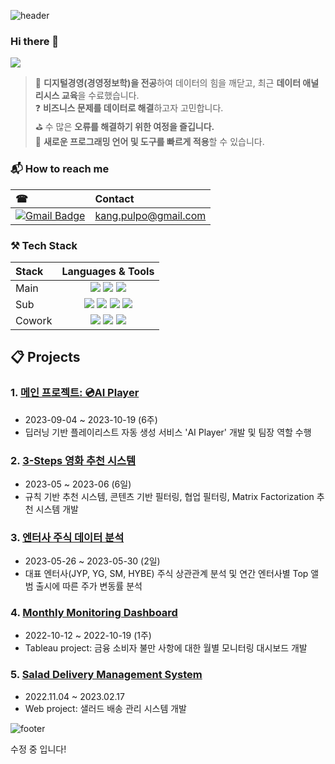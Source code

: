 ![header](https://capsule-render.vercel.app/api?type=waving&color=auto&height=300&section=header&text=Welcome&fontSize=90&animation=fadeIn&fontAlignY=38&desc=HAYOUNG's%20GitHub%20Portfolio&descAlignY=51&descAlign=62)

### Hi there 👋 
[<img src="https://img.shields.io/badge/Tistory-EA4335?style=flat-square&logo=tistory&logoColor=white"/>](https://openthehabang.tistory.com/)

> 🏫 **디지털경영(경영정보학)을 전공**하여 데이터의 힘을 깨닫고, 최근 **데이터 애널리시스 교육**을 수료했습니다. <br>
> ❓ **비즈니스 문제를 데이터로 해결**하고자 고민합니다. <br>
> ⛳ 수 많은 **오류를 해결하기 위한 여정을 즐깁니다.** <br>
> 🔨 **새로운 프로그래밍 언어 및 도구를 빠르게 적용**할 수 있습니다.

### 📬 How to reach me
|☎|Contact|
|:---|:---|
|[![Gmail Badge](https://img.shields.io/badge/Gmail-d14836?style=flat-square&logo=Gmail&logoColor=white&link=mailto:kang.pulpo@gmail.com)](mailto:kang.pulpo@gmail.com)|kang.pulpo@gmail.com|

### ⚒ Tech Stack
|Stack|Languages & Tools|
|:---|:---:|
|Main|<img src="https://img.shields.io/badge/python-3776AB?style=for-the-badge&logo=python&logoColor=white"> <img src="https://img.shields.io/badge/mysql-4479A1?style=for-the-badge&logo=mysql&logoColor=white"> <img src="https://img.shields.io/badge/tensorflow-FF6F00?style=for-the-badge&logo=tensorflow&logoColor=white"> |
|Sub|<img src="https://img.shields.io/badge/django-092E20?style=for-the-badge&logo=django&logoColor=white"> <img src="https://img.shields.io/badge/AWS-232F3E?style=for-the-badge&logo=amazonaws&logoColor=white"> <img src="https://img.shields.io/badge/R-276DC3?style=for-the-badge&logo=R&logoColor=white"> <img src="https://img.shields.io/badge/tableau-E97627?style=for-the-badge&logo=tableau&logoColor=white">
|Cowork|<img src="https://img.shields.io/badge/git-F05032?style=for-the-badge&logo=git&logoColor=white"> <img src="https://img.shields.io/badge/github-181717?style=for-the-badge&logo=github&logoColor=white"> <img src="https://img.shields.io/badge/notion-000000?style=for-the-badge&logo=notion&logoColor=white">

## 📋 Projects
### 1. [메인 프로젝트: 💿AI Player ](https://github.com/pulpo125/AIPlayer_Pling.git)
- 2023-09-04 ~ 2023-10-19 (6주)
- 딥러닝 기반 플레이리스트 자동 생성 서비스 'AI Player' 개발 및 팀장 역할 수행

### 2. [3-Steps 영화 추천 시스템](https://github.com/pulpo125/mini_Movie_Reco.git)
- 2023-05 ~ 2023-06 (6일)
- 규칙 기반 추천 시스템, 콘텐츠 기반 필터링, 협업 필터링, Matrix Factorization 추천 시스템 개발

### 3. [엔터사 주식 데이터 분석](https://github.com/pulpo125/mini_Stock_Analysis.git)
- 2023-05-26 ~ 2023-05-30 (2일)
- 대표 엔터사(JYP, YG, SM, HYBE) 주식 상관관계 분석 및 연간 엔터사별 Top 앨범 출시에 따른 주가 변동률 분석

### 4. [Monthly Monitoring Dashboard](https://github.com/pulpo125/pulpo125/blob/main/Monthly_Monitoring_Dashboard.md)
- 2022-10-12 ~ 2022-10-19 (1주)
- Tableau project: 금융 소비자 불만 사항에 대한 월별 모니터링 대시보드 개발

### 5. [Salad Delivery Management System](https://github.com/pulpo125/hada_farmkit.git)
- 2022.11.04 ~ 2023.02.17
- Web project: 샐러드 배송 관리 시스템 개발
  
![footer](https://capsule-render.vercel.app/api?type=waving&color=auto&height=100&section=footer)

수정 중 입니다!